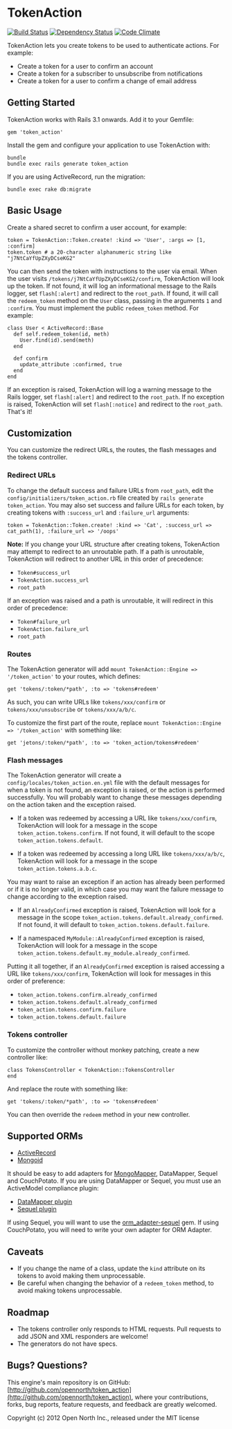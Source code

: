 # TokenAction

[![Build Status](https://secure.travis-ci.org/opennorth/token_action.png)](http://travis-ci.org/opennorth/token_action)
[![Dependency Status](https://gemnasium.com/opennorth/token_action.png)](https://gemnasium.com/opennorth/token_action)
[![Code Climate](https://codeclimate.com/badge.png)](https://codeclimate.com/github/opennorth/token_action)

TokenAction lets you create tokens to be used to authenticate actions. For example:

* Create a token for a user to confirm an account
* Create a token for a subscriber to unsubscribe from notifications
* Create a token for a user to confirm a change of email address

## Getting Started

TokenAction works with Rails 3.1 onwards. Add it to your Gemfile:

    gem 'token_action'

Install the gem and configure your application to use TokenAction with:

    bundle
    bundle exec rails generate token_action

If you are using ActiveRecord, run the migration:

    bundle exec rake db:migrate

## Basic Usage

Create a shared secret to confirm a user account, for example:

    token = TokenAction::Token.create! :kind => 'User', :args => [1, :confirm]
    token.token # a 20-character alphanumeric string like "j7NtCaYfUpZXyDCseKG2"

You can then send the token with instructions to the user via email. When the user visits `/tokens/j7NtCaYfUpZXyDCseKG2/confirm`, TokenAction will look up the token. If not found, it will log an informational message to the Rails logger, set `flash[:alert]` and redirect to the `root_path`. If found, it will call the `redeem_token` method on the `User` class, passing in the arguments `1` and `:confirm`. You must implement the public `redeem_token` method. For example:

    class User < ActiveRecord::Base
      def self.redeem_token(id, meth)
        User.find(id).send(meth)
      end

      def confirm
        update_attribute :confirmed, true
      end
    end

If an exception is raised, TokenAction will log a warning message to the Rails logger, set `flash[:alert]` and redirect to the `root_path`. If no exception is raised, TokenAction will set `flash[:notice]` and redirect to the `root_path`. That's it!

## Customization

You can customize the redirect URLs, the routes, the flash messages and the tokens controller.

### Redirect URLs

To change the default success and failure URLs from `root_path`, edit the `config/initializers/token_action.rb` file created by `rails generate token_action`. You may also set success and failure URLs for each token, by creating tokens with `:success_url` and `:failure_url` arguments:

    token = TokenAction::Token.create! :kind => 'Cat', :success_url => cat_path(1), :failure_url => '/oops'

**Note:** If you change your URL structure after creating tokens, TokenAction may attempt to redirect to an unroutable path. If a path is unroutable, TokenAction will redirect to another URL in this order of precedence:

* `Token#success_url`
* `TokenAction.success_url`
* `root_path`

If an exception was raised and a path is unroutable, it will redirect in this order of precedence:

* `Token#failure_url`
* `TokenAction.failure_url`
* `root_path`

### Routes

The TokenAction generator will add `mount TokenAction::Engine => '/token_action'` to your routes, which defines:

    get 'tokens/:token/*path', :to => 'tokens#redeem'

As such, you can write URLs like `tokens/xxx/confirm` or `tokens/xxx/unsubscribe` or `tokens/xxx/a/b/c`.

To customize the first part of the route, replace `mount TokenAction::Engine => '/token_action'` with something like:

    get 'jetons/:token/*path', :to => 'token_action/tokens#redeem'

### Flash messages

The TokenAction generator will create a `config/locales/token_action.en.yml` file with the default messages for when a token is not found, an exception is raised, or the action is performed successfully. You will probably want to change these messages depending on the action taken and the exception raised.

* If a token was redeemed by accessing a URL like `tokens/xxx/confirm`, TokenAction will look for a message in the scope `token_action.tokens.confirm`. If not found, it will default to the scope `token_action.tokens.default`.

* If a token was redeemed by accessing a long URL like `tokens/xxx/a/b/c`, TokenAction will look for a message in the scope `token_action.tokens.a.b.c`.

You may want to raise an exception if an action has already been performed or if it is no longer valid, in which case you may want the failure message to change according to the exception raised.

* If an `AlreadyConfirmed` exception is raised, TokenAction will look for a message in the scope `token_action.tokens.default.already_confirmed`. If not found, it will default to `token_action.tokens.default.failure`.

* If a namespaced `MyModule::AlreadyConfirmed` exception is raised, TokenAction will look for a message in the scope `token_action.tokens.default.my_module.already_confirmed`.

Putting it all together, if an `AlreadyConfirmed` exception is raised accessing a URL like `tokens/xxx/confirm`, TokenAction will look for messages in this order of preference:

* `token_action.tokens.confirm.already_confirmed`
* `token_action.tokens.default.already_confirmed`
* `token_action.tokens.confirm.failure`
* `token_action.tokens.default.failure`

### Tokens controller

To customize the controller without monkey patching, create a new controller like:

    class TokensController < TokenAction::TokensController
    end

And replace the route with something like:

    get 'tokens/:token/*path', :to => 'tokens#redeem'

You can then override the `redeem` method in your new controller.

## Supported ORMs

* [ActiveRecord](https://rubygems.org/gems/activerecord)
* [Mongoid](https://rubygems.org/gems/mongoid)

It should be easy to add adapters for [MongoMapper](https://rubygems.org/gems/mongo_mapper), DataMapper, Sequel and CouchPotato. If you are using DataMapper or Sequel, you must use an ActiveModel compliance plugin:

* [DataMapper plugin](https://github.com/datamapper/dm-active_model)
* [Sequel plugin](http://sequel.rubyforge.org/rdoc-plugins/classes/Sequel/Plugins/ActiveModel.html)

If using Sequel, you will want to use the [orm_adapter-sequel](https://github.com/elskwid/orm_adapter-sequel) gem. If using CouchPotato, you will need to write your own adapter for ORM Adapter.

## Caveats

* If you change the name of a class, update the `kind` attribute on its tokens to avoid making them unprocessable.
* Be careful when changing the behavior of a `redeem_token` method, to avoid making tokens unprocessable.

## Roadmap

* The tokens controller only responds to HTML requests. Pull requests to add JSON and XML responders are welcome!
* The generators do not have specs.

## Bugs? Questions?

This engine's main repository is on GitHub: [http://github.com/opennorth/token_action](http://github.com/opennorth/token_action), where your contributions, forks, bug reports, feature requests, and feedback are greatly welcomed.

Copyright (c) 2012 Open North Inc., released under the MIT license
